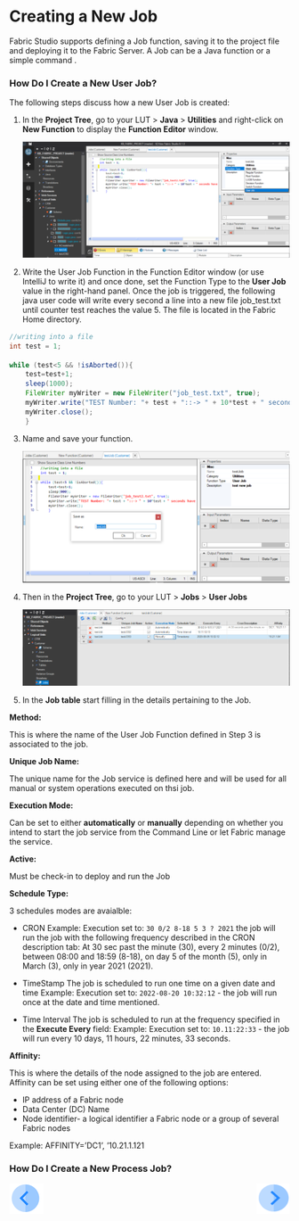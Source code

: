 # Creating a New Job

Fabric Studio supports defining a Job function, saving it to the project file and deploying it to the Fabric Server. A Job can be a Java function or a simple command .

### How Do I Create a New User Job?

The following steps discuss how a new User Job is created:

1. In the **Project Tree**, go to your LUT > **Java** > **Utilities** and right-click on **New Function** to display the **Function Editor** window.

   <img src="/articles/20_jobs_and_batch_services/images/03_jobs_and_batch_services_create_a_job_userjob.PNG">     

2. Write the User Job Function in the Function Editor window (or use IntelliJ to write it) and once done, set the Function Type to the **User Job** value in the right-hand panel.
Once the job is triggered, the following java user code will write every second a line into a new file job_test.txt until counter test reaches the value 5. The file is located in the Fabric Home directory. 

```java
//writing into a file
int test = 1;

while (test<5 && !isAborted()){
	test=test+1;
	sleep(1000);
	FileWriter myWriter = new FileWriter("job_test.txt", true);
	myWriter.write("TEST Number: "+ test + "::-> " + 10*test + " seconds have been going on since start/n");
	myWriter.close();
	}
```
  
3. Name and save your function.

   <img src="/articles/20_jobs_and_batch_services/images/04_jobs_and_batch_services_create_a_job_userjob.PNG">  

4. Then in the **Project Tree**, go to your LUT > **Jobs** > **User Jobs**

   <img src="/articles/20_jobs_and_batch_services/images/05_jobs_and_batch_services_create_a_job_userjob.PNG">  

5. In the **Job table** start filling in the details pertaining to the Job.


**Method:** 

This is where the name of the User Job Function defined in Step 3 is associated to the job.


**Unique Job Name:** 

The unique name for the Job service is defined here and will be used for all manual or system operations executed on thsi job.


**Execution Mode:**

Can be set to either **automatically** or **manually** depending on whether you intend to start the job service from the Command Line or let Fabric manage the service.


**Active:**

Must be check-in to deploy and run the Job


**Schedule Type:** 

3 schedules modes are avaialble:
- CRON
Example: Execution set to: ```30 0/2 8-18 5 3 ? 2021``` the job will run the job with the following frequency described in the CRON description tab:
At 30 sec past the minute (30), every 2 minutes (0/2), between 08:00 and 18:59 (8-18), on day 5 of the month (5), only in March (3), only in year 2021 (2021).

- TimeStamp
The job is scheduled to run one time on a given date and time
Example: Execution set to: ```2022-08-20 10:32:12``` - the job will run once at the date and time mentioned.

- Time Interval
The job is scheduled to run at the frequency specified in the **Execute Every** field:
Example: Execution set to: ```10.11:22:33``` - the job will run every 10 days, 11 hours, 22 minutes, 33 seconds. 


**Affinity:**

This is where the details of the node assigned to the job are entered.
Affinity can be set using either one of the following options:
- IP address of a Fabric node
- Data Center (DC) Name
- Node identifier- a logical identifier a Fabric node or a group of several Fabric nodes

Example:
AFFINITY=’DC1’, ’10.21.1.121

### How Do I Create a New Process Job?


[![Previous](/articles/images/Previous.png)](/articles/15_web_services_and_graphit/02_web_services_properties.md)[<img align="right" width="60" height="54" src="/articles/images/Next.png">](/articles/15_web_services_and_graphit/04_web_services_function_basic_structure.md)


